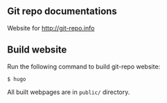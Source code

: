 ## Git repo documentations

Website for http://git-repo.info

## Build website

Run the following command to build git-repo website:

    $ hugo

All built webpages are in `public/` directory.

